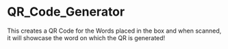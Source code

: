 # QR_Code_Generator
This creates a QR Code for the Words placed in the box and when scanned, it will showcase the word on which the QR is generated!
